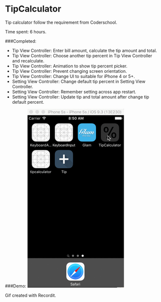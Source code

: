 # TipCalculator
Tip calculator follow the requirement from Coderschool. 

Time spent: 6 hours. 

###Completed: 

- Tip View Controller: Enter bill amount, calculate the tip amount and total.
- Tip View Controller: Choose another tip percent in Tip View Controller and recalculate.
- Tip View Controller: Animation to show tip percent picker. 
- Tip View Controller: Prevent changing screen orientation. 
- Tip View Controller: Change UI to suitable for iPhone 4 or 5+. 
- Setting View Controller: Change default tip percent in Setting View Controller.
- Setting View Controller: Remember setting across app restart. 
- Setting View Controller: Update tip and total amount after change tip default percent. 

###Demo:
![](https://github.com/nguyentruongky/TipCalculator/blob/master/demo.gif)

Gif created with Recordit. 
